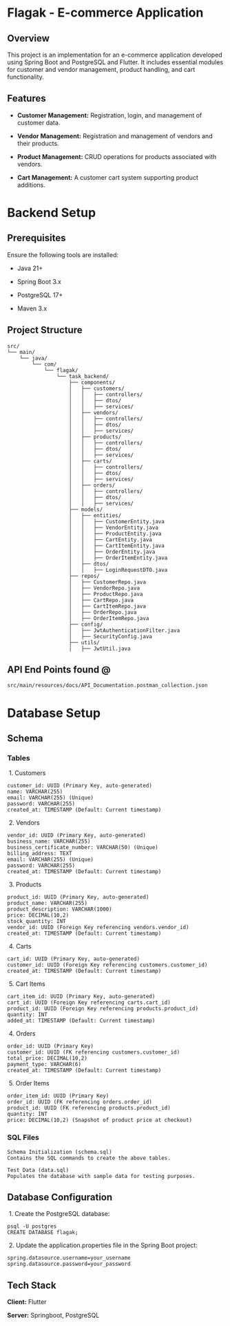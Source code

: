 # Flagak -  E-commerce Application

## Overview

This project is an implementation for an e-commerce application developed using Spring Boot and PostgreSQL and Flutter. It includes essential modules for customer and vendor management, product handling, and cart functionality.

## Features

- **Customer Management:** Registration, login, and management of customer data.

- **Vendor Management:** Registration and management of vendors and their products.

- **Product Management:** CRUD operations for products associated with vendors.

- **Cart Management:** A customer cart system supporting product additions.


# Backend Setup

## Prerequisites

Ensure the following tools are installed:

- Java 21+

- Spring Boot 3.x

- PostgreSQL 17+

- Maven 3.x

## Project Structure
```
src/
└── main/
    └── java/
        └── com/
            └── flagak/
                └── task_backend/
                    ├── components/
                    │   ├── customers/
                    │   │   ├── controllers/
                    │   │   ├── dtos/
                    │   │   ├── services/
                    │   ├── vendors/
                    │   │   ├── controllers/
                    │   │   ├── dtos/
                    │   │   ├── services/
                    │   ├── products/
                    │   │   ├── controllers/
                    │   │   ├── dtos/
                    │   │   ├── services/
                    │   ├── carts/
                    │   │   ├── controllers/
                    │   │   ├── dtos/
                    │   │   ├── services/
                    │   ├── orders/
                    │   │   ├── controllers/
                    │   │   ├── dtos/
                    │   │   ├── services/
                    ├── models/
                    │   ├── entities/
                    │   │   ├── CustomerEntity.java
                    │   │   ├── VendorEntity.java
                    │   │   ├── ProductEntity.java
                    │   │   ├── CartEntity.java
                    │   │   ├── CartItemEntity.java
                    │   │   ├── OrderEntity.java
                    │   │   ├── OrderItemEntity.java
                    │   ├── dtos/
                    │   │   ├── LoginRequestDTO.java
                    ├── repos/
                    │   ├── CustomerRepo.java
                    │   ├── VendorRepo.java
                    │   ├── ProductRepo.java
                    │   ├── CartRepo.java
                    │   ├── CartItemRepo.java
                    │   ├── OrderRepo.java
                    │   ├── OrderItemRepo.java
                    ├── config/
                    │   ├── JwtAuthenticationFilter.java
                    │   ├── SecurityConfig.java
                    ├── utils/
                    │   ├── JwtUtil.java

```
## API End Points found @
```
src/main/resources/docs/API_Documentation.postman_collection.json
```
# Database Setup

## Schema

### Tables

&nbsp;1. Customers
```
customer_id: UUID (Primary Key, auto-generated)
name: VARCHAR(255)
email: VARCHAR(255) (Unique)
password: VARCHAR(255)
created_at: TIMESTAMP (Default: Current timestamp)
```

&nbsp;2. Vendors
```
vendor_id: UUID (Primary Key, auto-generated)
business_name: VARCHAR(255)
business_certificate_number: VARCHAR(50) (Unique)
billing_address: TEXT
email: VARCHAR(255) (Unique)
password: VARCHAR(255)
created_at: TIMESTAMP (Default: Current timestamp)
```

&nbsp;3. Products
```
product_id: UUID (Primary Key, auto-generated)
product_name: VARCHAR(255)
product_description: VARCHAR(1000)
price: DECIMAL(10,2)
stock_quantity: INT
vendor_id: UUID (Foreign Key referencing vendors.vendor_id)
created_at: TIMESTAMP (Default: Current timestamp)
```

&nbsp;4. Carts
```
cart_id: UUID (Primary Key, auto-generated)
customer_id: UUID (Foreign Key referencing customers.customer_id)
created_at: TIMESTAMP (Default: Current timestamp)
```

&nbsp;5. Cart Items
```
cart_item_id: UUID (Primary Key, auto-generated)
cart_id: UUID (Foreign Key referencing carts.cart_id)
product_id: UUID (Foreign Key referencing products.product_id)
quantity: INT
added_at: TIMESTAMP (Default: Current timestamp)
```

&nbsp;4. Orders
```
order_id: UUID (Primary Key)
customer_id: UUID (FK referencing customers.customer_id)
total_price: DECIMAL(10,2)
payment_type: VARCHAR(6)
created_at: TIMESTAMP (Default: Current timestamp)
```

&nbsp;5. Order Items
```
order_item_id: UUID (Primary Key)
order_id: UUID (FK referencing orders.order_id)
product_id: UUID (FK referencing products.product_id)
quantity: INT
price: DECIMAL(10,2) (Snapshot of product price at checkout)
```

### SQL Files
```
Schema Initialization (schema.sql)
Contains the SQL commands to create the above tables.
```
```
Test Data (data.sql)
Populates the database with sample data for testing purposes.
```

## Database Configuration

&nbsp;1. Create the PostgreSQL database:
```
psql -U postgres
CREATE DATABASE flagak;
```
&nbsp;2. Update the application.properties file in the Spring Boot project:
```
spring.datasource.username=your_username
spring.datasource.password=your_password
```

## Tech Stack

**Client:** Flutter

**Server:** Springboot, PostgreSQL

